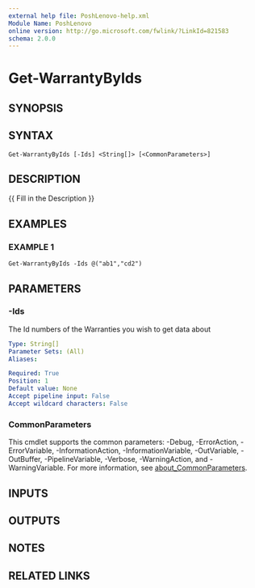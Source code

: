 ```yaml
---
external help file: PoshLenovo-help.xml
Module Name: PoshLenovo
online version: http://go.microsoft.com/fwlink/?LinkId=821583
schema: 2.0.0
---
```


# Get-WarrantyByIds

## SYNOPSIS

## SYNTAX

```
Get-WarrantyByIds [-Ids] <String[]> [<CommonParameters>]
```

## DESCRIPTION
{{ Fill in the Description }}

## EXAMPLES

### EXAMPLE 1
```
Get-WarrantyByIds -Ids @("ab1","cd2")
```

## PARAMETERS

### -Ids
The Id numbers of the Warranties you wish to get data about

```yaml
Type: String[]
Parameter Sets: (All)
Aliases:

Required: True
Position: 1
Default value: None
Accept pipeline input: False
Accept wildcard characters: False
```

### CommonParameters
This cmdlet supports the common parameters: -Debug, -ErrorAction, -ErrorVariable, -InformationAction, -InformationVariable, -OutVariable, -OutBuffer, -PipelineVariable, -Verbose, -WarningAction, and -WarningVariable. For more information, see [about_CommonParameters](http://go.microsoft.com/fwlink/?LinkID=113216).

## INPUTS

## OUTPUTS

## NOTES

## RELATED LINKS
